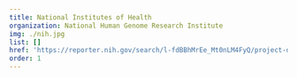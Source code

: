 ```yaml
---
title: National Institutes of Health
organization: National Human Genome Research Institute
img: ./nih.jpg
list: []
href: 'https://reporter.nih.gov/search/l-fdBBhMrEe_Mt0nLM4FyQ/project-details/11174106'
order: 1
---
```

